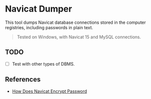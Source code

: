 # Navicat Dumper

This tool dumps Navicat database connections stored in the computer registries, including passwords in plain text.

> Tested on Windows, with Navicat 15 and MySQL connections.

## TODO

- [ ] Test with other types of DBMS.

## References

- [How Does Navicat Encrypt Password](https://github.com/HyperSine/how-does-navicat-encrypt-password/blob/master/doc/how-does-navicat-encrypt-password.md)
